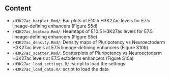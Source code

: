 Content
-------
* `/H3K27ac_barplot.Rmd/`: Bar plots of E10.5 H3K27ac levels for E7.5 lineage-defining enhancers (Figure S5d)
* `/H3K27ac_heatmap.Rmd/`: Heamtaps of E10.5 H3K27ac levels for E7.5 lineage-defining enhancers (Figure S5e)
* `/H3K27ac_density.Rmd/`: Density maps of Pluripotency vs Neuroectoderm H3K27ac levels at E7.5 lineage-defining enhancers (Figure S10b)
* `/H3K27ac_scatter.Rmd/`: Scatterplots of Pluripotency vs Neuroectoderm H3K27ac levels at E7.5 ectoderm enhancers (Figure S10a)
* `/H3K27ac_load_settings.R/`: script to load the settings
* `/H3K27ac_load_data.R/`: script to load the data